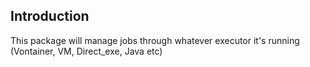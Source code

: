 ## Introduction
This package will manage jobs through whatever executor it's running (Vontainer, VM, Direct_exe, Java etc)
